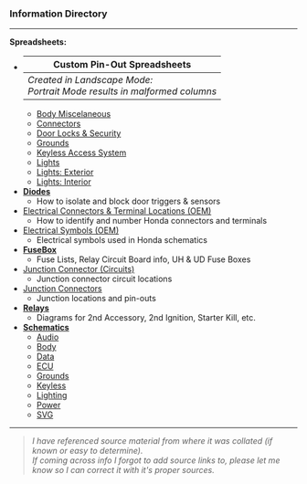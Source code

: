 ### Information Directory ###
---
**Spreadsheets:**
* |  **Custom Pin-Out Spreadsheets**  |
  | - |
  |  _Created in Landscape Mode: <br> Portrait Mode results in malformed columns_  |
  * [Body Miscelaneous](Electrical/Body%20Miscelaneous.xlsx)
  * [Connectors](Electrical/Connectors.xlsx)
  * [Door Locks & Security](Electrical/Door%20Locks%20%26%20Security.xlsx)
  * [Grounds](Electrical/Grounds.xlsx)
  * [Keyless Access System](Electrical/Keyless%20Access%20System.xlsx)
  * [Lights](Electrical/Lights.xlsx)
  * [Lights: Exterior](Electrical/Lights%20%28Exterior%29.xlsx)
  * [Lights: Interior](Electrical/Lights%20%28Interior%29.xlsx)
* **[Diodes](Electrical/Diodes)**
  * How to isolate and block door triggers & sensors
* [Electrical Connectors & Terminal Locations (OEM)](Electrical%20Connectors%20%26%20Terminal%20Locations%20%28OEM%29.pdf)
  * How to identify and number Honda connectors and terminals
* [Electrical Symbols (OEM)](Electrical%20Symbols%20%28OEM%29.pdf)
  * Electrical symbols used in Honda schematics
* **[FuseBox](Electrical/FuseBox)**
  * Fuse Lists, Relay Circuit Board info, UH & UD Fuse Boxes
* [Junction Connector (Circuits)](Junction%20Connector%20%28Circuits%29.pdf)
  * Junction connector circuit locations
* [Junction Connectors](Junction%20Connectors.pdf)
  * Junction locations and pin-outs
* **[Relays](Electrical/Relays)**
  * Diagrams for 2nd Accessory, 2nd Ignition, Starter Kill, etc.
* **[Schematics](Electrical/Schematics)**
  * [Audio](Electrical/Schematics/Audio)
  * [Body](Electrical/Schematics/Body)
  * [Data](Electrical/Schematics/Data)
  * [ECU](Electrical/Schematics/ECU)
  * [Grounds](Electrical/Schematics/Grounds)
  * [Keyless](Electrical/Schematics/Keyless)
  * [Lighting](Electrical/Schematics/Lighting)
  * [Power](Electrical/Schematics/Power)
  * [SVG](Electrical/Schematics/SVG)
---
> _I have referenced source material from where it was collated (if known or easy to determine). <br>If coming across info I forgot to add source links to, please let me know so I can correct it with it's proper sources._   

